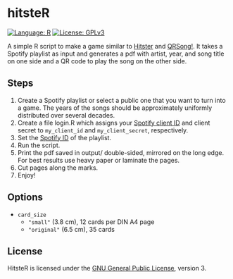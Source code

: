 # hitsteR

[![Language: R](https://img.shields.io/badge/Language-R-blue?logo=r)][r]
[![License: GPLv3](https://img.shields.io/badge/License-GPLv3-blue.svg)][gplv3]

A simple R script to make a game similar to [Hitster][hitster] and [QRSong!][qrsong]. It takes a Spotify playlist as input and generates a pdf with artist, year, and song title on one side and a QR code to play the song on the other side.

## Steps

1. Create a Spotify playlist or select a public one that you want to turn into a game. The years of the songs should be approximately uniformly distributed over several decades. 
1. Create a file login.R which assigns your [Spotify client ID][spotify-dev] and client secret to `my_client_id` and `my_client_secret`, respectively. 
2. Set the [Spotify ID][playlist-id] of the playlist.
3. Run the script.
4. Print the pdf saved in output/ double-sided, mirrored on the long edge. For best results use heavy paper or laminate the pages.
5. Cut pages along the marks.
6. Enjoy!

## Options

- `card_size`
  - `"small"` (3.8 cm), 12 cards per DIN A4 page
  - `"original"` (6.5 cm), 35 cards

## License

HitsteR is licensed under the [GNU General Public License][gplv3], version 3.

[r]:       https://www.r-project.org/
[gplv3]:   https://www.gnu.org/licenses/gpl-3.0.html
[hitster]: https://boardgamegeek.com/boardgame/318243/hitster
[qrsong]:  https://www.qrsong.io/
[howplay]: https://hitstergame.com/en-us/how-to-play-premium/
[spotify-dev]: https://developer.spotify.com/my-applications/#!/applications
[playlist-id]: https://developer.spotify.com/documentation/web-api/concepts/spotify-uris-ids

